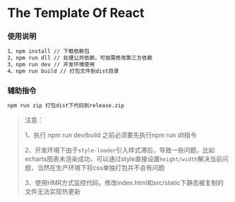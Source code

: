 # The Template Of React

### 使用说明
```sh
1、npm install // 下载依赖包
2、npm run dll // 处理公共依赖，可按需修改第三方依赖
3、npm run dev // 开发环境使用
4、npm run build // 打包文件到dist目录
```
### 辅助指令
```sh
npm run zip 打包dist下代码到release.zip
```
>注意： 
>
>1、执行 npm run dev/build 之前必须要先执行npm run dll指令
>
>2、开发环境下由于`style-loader`引入样式滞后，导致一些问题，比如echarts图表未渲染成功，可以通过style直接设置`height/width`解决当前问题，当然在生产环境下将css单独打包并不会有问题
>
>3、使用HMR方式监控代码，修改index.html和src/static下静态被复制的文件无法实现热更新

